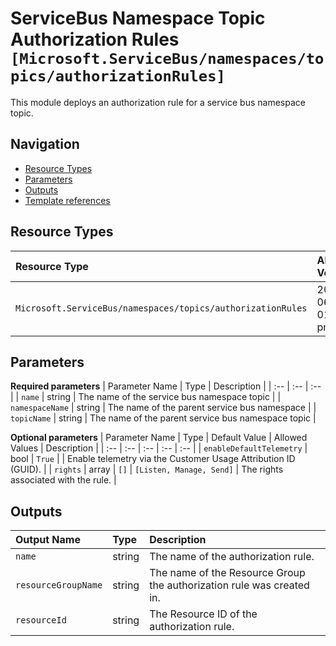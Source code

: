 # ServiceBus Namespace Topic Authorization Rules `[Microsoft.ServiceBus/namespaces/topics/authorizationRules]`

This module deploys an authorization rule for a service bus namespace topic.

## Navigation

- [Resource Types](#Resource-Types)
- [Parameters](#Parameters)
- [Outputs](#Outputs)
- [Template references](#Template-references)

## Resource Types

| Resource Type | API Version |
| :-- | :-- |
| `Microsoft.ServiceBus/namespaces/topics/authorizationRules` | 2021-06-01-preview |

## Parameters

**Required parameters**
| Parameter Name | Type | Description |
| :-- | :-- | :-- |
| `name` | string | The name of the service bus namespace topic |
| `namespaceName` | string | The name of the parent service bus namespace |
| `topicName` | string | The name of the parent service bus namespace topic |

**Optional parameters**
| Parameter Name | Type | Default Value | Allowed Values | Description |
| :-- | :-- | :-- | :-- | :-- |
| `enableDefaultTelemetry` | bool | `True` |  | Enable telemetry via the Customer Usage Attribution ID (GUID). |
| `rights` | array | `[]` | `[Listen, Manage, Send]` | The rights associated with the rule. |


## Outputs

| Output Name | Type | Description |
| :-- | :-- | :-- |
| `name` | string | The name of the authorization rule. |
| `resourceGroupName` | string | The name of the Resource Group the authorization rule was created in. |
| `resourceId` | string | The Resource ID of the authorization rule. |


